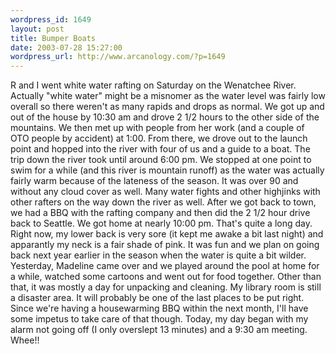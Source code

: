 ```yaml
--- 
wordpress_id: 1649
layout: post
title: Bumper Boats
date: 2003-07-28 15:27:00
wordpress_url: http://www.arcanology.com/?p=1649
---
```

R and I went white water rafting on Saturday on the Wenatchee River. Actually "white water" might be a misnomer as the water level was fairly low overall so there weren&apos;t as many rapids and drops as normal. We got up and out of the house by 10:30 am and drove 2 1/2 hours to the other side of the mountains. We then met up with people from her work (and a couple of OTO people by accident) at 1:00. From there, we drove out to the launch point and hopped into the river with four of us and a guide to a boat. The trip down the river took until around 6:00 pm. We stopped at one point to swim for a while (and this river is mountain runoff) as the water was actually fairly warm because of the lateness of the season. It was over 90 and without any cloud cover as well. Many water fights and other highjinks with other rafters on the way down the river as well. After we got back to town, we had a BBQ with the rafting company and then did the 2 1/2 hour drive back to Seattle. We got home at nearly 10:00 pm. That&apos;s quite a long day. Right now, my lower back is very sore (it kept me awake a bit last night) and apparantly my neck is a fair shade of pink. It was fun and we plan on going back next year earlier in the season when the water is quite a bit wilder. Yesterday, Madeline came over and we played around the pool at home for a while, watched some cartoons and went out for food together. Other than that, it was mostly a day for unpacking and cleaning. My library room is still a disaster area. It will probably be one of the last places to be put right. Since we&apos;re having a housewarming BBQ within the next month, I&apos;ll have some impetus to take care of that though. Today, my day began with my alarm not going off (I only overslept 13 minutes) and a 9:30 am meeting. Whee!!